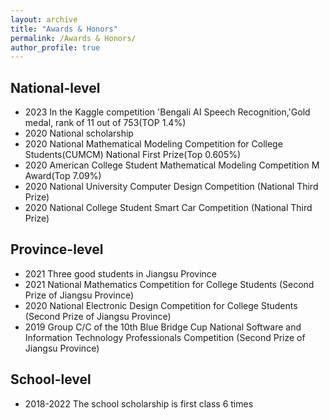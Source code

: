 ```yaml
---
layout: archive
title: "Awards & Honors"
permalink: /Awards & Honors/
author_profile: true
---
```


##  National-level
*  2023 In the Kaggle competition 'Bengali AI Speech Recognition,'Gold medal, rank of 11 out of 753(TOP 1.4%)
*  2020 National scholarship 
*  2020 National Mathematical Modeling Competition for College Students(CUMCM) National First Prize(Top 0.605%)
*  2020 American College Student Mathematical Modeling Competition M Award(Top 7.09%)
*  2020 National University Computer Design Competition (National Third Prize)
*  2020 National College Student Smart Car Competition (National Third Prize)

##  Province-level
*  2021 Three good students in Jiangsu Province
*  2021 National Mathematics Competition for College Students (Second Prize of Jiangsu Province)
*  2020 National Electronic Design Competition for College Students (Second Prize of Jiangsu Province)
*  2019 Group C/C of the 10th Blue Bridge Cup National Software and Information Technology Professionals Competition (Second Prize of Jiangsu Province)
  
##  School-level
*  2018-2022 The school scholarship is first class 6 times 
